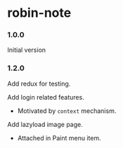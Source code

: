 # robin-note

### 1.0.0

Initial version

### 1.2.0

Add redux for testing.

Add login related features.

- Motivated by `context` mechanism.

Add lazyload image page.

- Attached in Paint menu item.
